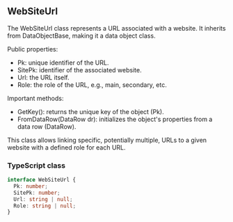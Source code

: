 ﻿## WebSiteUrl

The WebSiteUrl class represents a URL associated with a website. It inherits from DataObjectBase, making it a data object class.

Public properties:
- Pk: unique identifier of the URL.
- SitePk: identifier of the associated website.
- Url: the URL itself.
- Role: the role of the URL, e.g., main, secondary, etc.

Important methods:
- GetKey(): returns the unique key of the object (Pk).
- FromDataRow(DataRow dr): initializes the object's properties from a data row (DataRow).

This class allows linking specific, potentially multiple, URLs to a given website with a defined role for each URL.

### TypeScript class
```typescript
interface WebSiteUrl {
  Pk: number;
  SitePk: number;
  Url: string | null;
  Role: string | null;
}
```